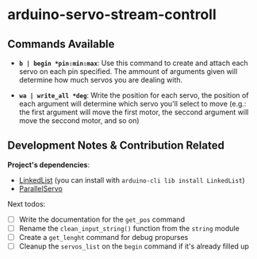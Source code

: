 # arduino-servo-stream-controll
<!--TODO: add a project's description-->

## Commands Available
+ **`b | begin *pin:min:max`**: Use this command to create and attach each servo
  on each pin specified. The ammount of arguments given will determine how much
  servos you are dealing with.

+ **`wa | write_all *deg`**: Write the position for each servo, the position of
  each argument will determine which servo you'll select to move (e.g.: the
  first argument will move the first motor, the seccond argument will move the
  seccond motor, and so on)

## Development Notes & Contribution Related
**Project's dependencies**:
+ [LinkedList](https://github.com/ivanseidel/LinkedList) (you can install with `arduino-cli lib install LinkedList`)
+ [ParallelServo](https://github.com/kevinmarquesp/ParallelServo)

Next todos:
+ [ ] Write the documentation for the `get_pos` command
+ [ ] Rename the `clean_input_string()` function from the `string` module
+ [ ] Create a `get_lenght` command for debug propurses
+ [ ] Cleanup the `servos_list` on the `begin` command if it's already filled up